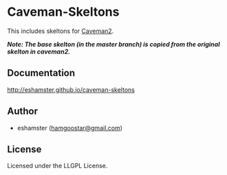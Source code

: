 # Caveman-Skeltons

This includes skeltons for [Caveman2](https://github.com/fukamachi/caveman).

***Note: The base skelton (in the master branch) is copied from the original skelton in caveman2.***

## Documentation

<http://eshamster.github.io/caveman-skeltons>

## Author

* eshamster (hamgoostar@gmail.com)

## License

Licensed under the LLGPL License.
